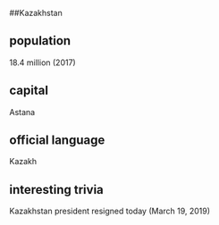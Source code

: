 ##Kazakhstan
## population
18.4 million (2017)

## capital
Astana
 
## official language
Kazakh

## interesting trivia
Kazakhstan president resigned today (March 
19, 2019)


